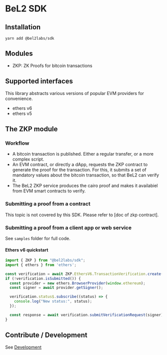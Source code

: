 # BeL2 SDK

## Installation

`yarn add @bel2labs/sdk`

## Modules

- ZKP: ZK Proofs for bitcoin transactions

## Supported interfaces

This library abstracts various versions of popular EVM providers for convenience.

- ethers v6
- ethers v5

## The ZKP module

### Workflow

- A bitcoin transaction is published. Either a regular transfer, or a more complex script.
- An EVM contract, or directly a dApp, requests the ZKP contract to generate the proof for the transaction. For this, it submits a set of mandatory values about the bitcoin transaction, so that BeL2 can verify it.
- The BeL2 ZKP service produces the cairo proof and makes it availabiel from EVM smart contracts to verify.

### Submitting a proof from a contract

This topic is not covered by this SDK. Please refer to [doc of zkp contract].

### Submitting a proof from a client app or web service

See `samples` folder for full code.

#### Ethers v6 quickstart

```typescript
import { ZKP } from "@bel2labs/sdk";
import { ethers } from 'ethers';

const verification = await ZKP.EthersV6.TransactionVerification.create(txId, 20);
if (!verification.isSubmitted()) {
  const provider = new ethers.BrowserProvider(window.ethereum);
  const signer = await provider.getSigner();

  verification.status$.subscribe((status) => {
    console.log("New status:", status);
  });

  const response = await verification.submitVerificationRequest(signer);
}
```

## Contribute / Development

See [Development](docs/development.md)
